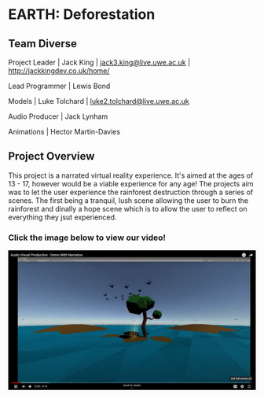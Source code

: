 # EARTH: Deforestation
## Team Diverse

Project Leader | Jack King | jack3.king@live.uwe.ac.uk | http://jackkingdev.co.uk/home/

Lead Programmer | Lewis Bond 

Models | Luke Tolchard | luke2.tolchard@live.uwe.ac.uk

Audio Producer | Jack Lynham 

Animations | Hector Martin-Davies 

## Project Overview
This project is a narrated virtual reality experience. It's aimed at the ages of 13 - 17, however would be a viable experience for any age! 
The projects aim was to let the user experience the rainforest destruction through a series of scenes. The first being a tranquil, lush scene
allowing the user to burn the rainforest and dinally a hope scene which is to allow the user to reflect on everything they jsut experienced.


### Click the image below to view our video!
[![Watch the video](header.jpg)](https://youtu.be/5w7jlHQLG6Q)
